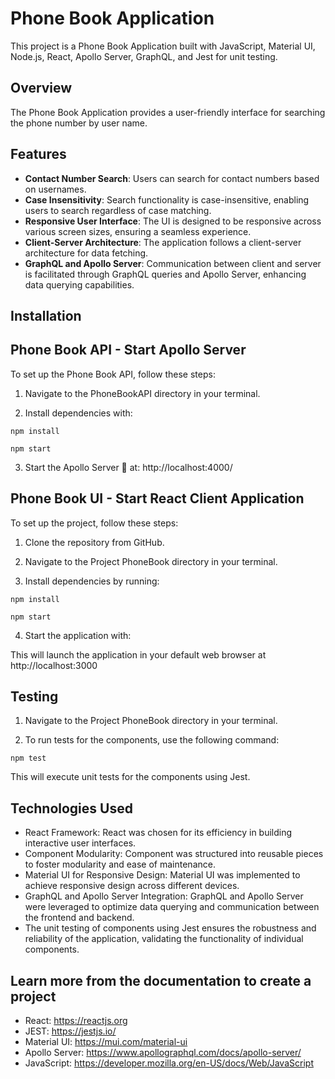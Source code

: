 # Phone Book Application

This project is a Phone Book Application built with JavaScript, Material UI, Node.js, React, Apollo Server, GraphQL, and Jest for unit testing.

## Overview

The Phone Book Application provides a user-friendly interface for searching the phone number by user name.

## Features

- **Contact Number Search**: Users can search for contact numbers based on usernames.
- **Case Insensitivity**: Search functionality is case-insensitive, enabling users to search regardless of case matching.
- **Responsive User Interface**: The UI is designed to be responsive across various screen sizes, ensuring a seamless experience.
- **Client-Server Architecture**: The application follows a client-server architecture for data fetching.
- **GraphQL and Apollo Server**: Communication between client and server is facilitated through GraphQL queries and Apollo Server, enhancing data querying capabilities.

## Installation

## Phone Book API - Start Apollo Server

To set up the Phone Book API, follow these steps:

1. Navigate to the PhoneBookAPI directory in your terminal.

2. Install dependencies with:

```
npm install
```

```
npm start
```

3. Start the Apollo Server
   🚀 at: http://localhost:4000/

## Phone Book UI - Start React Client Application

To set up the project, follow these steps:

1. Clone the repository from GitHub.

2. Navigate to the Project PhoneBook directory in your terminal.

3. Install dependencies by running:

```
npm install
```

```
npm start
```

4. Start the application with:

This will launch the application in your default web browser at http://localhost:3000

## Testing

1. Navigate to the Project PhoneBook directory in your terminal.

2. To run tests for the components, use the following command:

```
npm test
```

This will execute unit tests for the components using Jest.

## Technologies Used

- React Framework: React was chosen for its efficiency in building interactive user interfaces.
- Component Modularity: Component was structured into reusable pieces to foster modularity and ease of maintenance.
- Material UI for Responsive Design: Material UI was implemented to achieve responsive design across different devices.
- GraphQL and Apollo Server Integration: GraphQL and Apollo Server were leveraged to optimize data querying and communication between the frontend and backend.
- The unit testing of components using Jest ensures the robustness and reliability of the application, validating the functionality of individual components.

## Learn more from the documentation to create a project

- React: https://reactjs.org
- JEST: https://jestjs.io/
- Material UI: https://mui.com/material-ui
- Apollo Server: https://www.apollographql.com/docs/apollo-server/
- JavaScript: https://developer.mozilla.org/en-US/docs/Web/JavaScript
